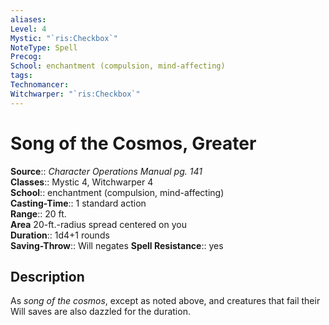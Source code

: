 ```yaml
---
aliases: 
Level: 4
Mystic: "`ris:Checkbox`"
NoteType: Spell
Precog: 
School: enchantment (compulsion, mind-affecting)
tags: 
Technomancer: 
Witchwarper: "`ris:Checkbox`"
---
```


# Song of the Cosmos, Greater

**Source**:: _Character Operations Manual pg. 141_  
**Classes**:: Mystic 4, Witchwarper 4  
**School**:: enchantment (compulsion, mind-affecting)  
**Casting-Time**:: 1 standard action  
**Range**:: 20 ft.  
**Area** 20-ft.-radius spread centered on you  
**Duration**:: 1d4+1 rounds  
**Saving-Throw**:: Will negates
**Spell Resistance**:: yes

## Description

As _song of the cosmos_, except as noted above, and creatures that fail their Will saves are also dazzled for the duration.
